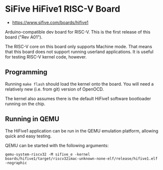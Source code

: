 SiFive HiFive1 RISC-V Board
=================

- https://www.sifive.com/boards/hifive1

Arduino-compatible dev board for RISC-V. This is the first release of this
board ("Rev A01").

The RISC-V core on this board only supports Machine mode. That means that this
board does not support running userland applications. It is useful for testing
RISC-V kernel code, however.


Programming
-----------

Running `make flash` should load the kernel onto the board. You will need a
relatively new (i.e. from git) version of OpenOCD.

The kernel also assumes there is the default HiFive1 software bootloader running
on the chip.

Running in QEMU
---------------

The HiFive1 application can be run in the QEMU emulation platform, allowing quick and easy testing.

QEMU can be started with the following arguments:
```
qemu-system-riscv32 -M sifive_e -kernel boards/hifive1/target/riscv32imac-unknown-none-elf/release/hifive1.elf  -nographic
```
